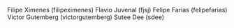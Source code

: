 Filipe Ximenes (filipeximenes)
Flavio Juvenal (fjsj)
Felipe Farias (felipefarias)
Victor Gutemberg (victorgutemberg)
Sutee Dee (sdee)